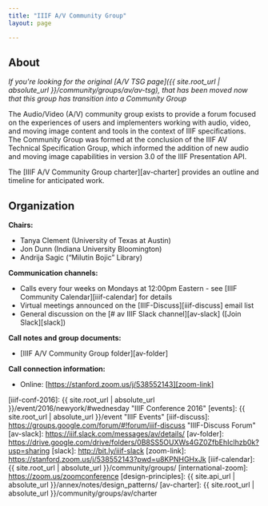 ```yaml
---
title: "IIIF A/V Community Group"
layout: page

---
```


## About

_If you're looking for the original [A/V TSG page]({{ site.root_url | absolute_url }}/community/groups/av/av-tsg), that has been moved now that this group has transition into a Community Group_


The Audio/Video (A/V) community group exists to provide a forum focused on the experiences of users and implementers working with audio, video, and moving image content and tools in the context of IIIF specifications. The Community Group was formed at the conclusion of the IIIF AV Technical Specification Group, which informed the addition of new audio and moving image capabilities in version 3.0 of the IIIF Presentation API.

The [IIIF A/V Community Group charter][av-charter] provides an outline and timeline for anticipated work.

## Organization

**Chairs:**

* Tanya Clement (University of Texas at Austin)
* Jon Dunn (Indiana University Bloomington)
* Andrija Sagic (“Milutin Bojic” Library)

**Communication channels:**

  * Calls every four weeks on Mondays at 12:00pm Eastern - see [IIIF Community Calendar][iiif-calendar] for details
  * Virtual meetings announced on the [IIIF-Discuss][iiif-discuss] email list
  * General discussion on the [# av IIIF Slack channel][av-slack] ([Join Slack][slack])



**Call notes and group documents:**

  * [IIIF A/V Community Group folder][av-folder]

**Call connection information:**

  * Online: [https://stanford.zoom.us/j/538552143][zoom-link]

[av-user-stories]: https://github.com/IIIF/iiif-av/issues "Audiovisual User Stories"
[bl-workshop-2016-04]: https://goo.gl/iVXEFD "Use cases and notes from April 2015 workshop at British Library"
[iiif-conf-2016]: {{ site.root_url | absolute_url }}/event/2016/newyork/#wednesday "IIIF Conference 2016"
[events]: {{ site.root_url | absolute_url }}/event "IIIF Events"
[iiif-discuss]: https://groups.google.com/forum/#!forum/iiif-discuss "IIIF-Discuss Forum"
[av-slack]: https://iiif.slack.com/messages/av/details/
[av-folder]: https://drive.google.com/drive/folders/0B8SS5OUXWs4GZ0ZfbEhIclhzb0k?usp=sharing
[slack]: http://bit.ly/iiif-slack
[zoom-link]: https://stanford.zoom.us/j/538552143?pwd=u8KPNHGHxJk
[iiif-calendar]: {{ site.root_url | absolute_url }}/community/groups/
[international-zoom]: https://zoom.us/zoomconference
[design-principles]: {{ site.api_url | absolute_url }}/annex/notes/design_patterns/
[av-charter]: {{ site.root_url | absolute_url }}/community/groups/av/charter
